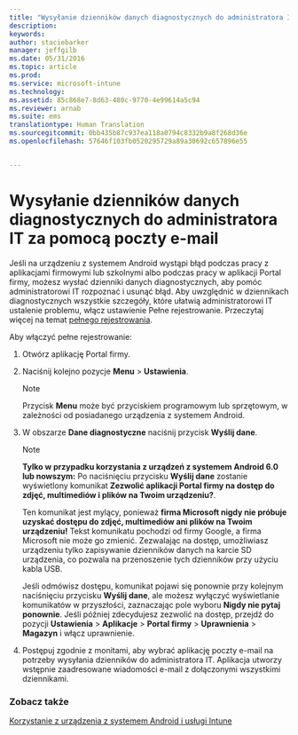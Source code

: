 ```yaml
---
title: "Wysyłanie dzienników danych diagnostycznych do administratora IT za pomocą poczty e-mail | Microsoft Intune"
description: 
keywords: 
author: staciebarker
manager: jeffgilb
ms.date: 05/31/2016
ms.topic: article
ms.prod: 
ms.service: microsoft-intune
ms.technology: 
ms.assetid: 85c868e7-8d63-480c-9770-4e99614a5c94
ms.reviewer: arnab
ms.suite: ems
translationtype: Human Translation
ms.sourcegitcommit: 0bb435b87c937ea118a0794c8332b9a8f268d36e
ms.openlocfilehash: 57646f103fb0520295729a89a30692c657896e55


---
```



# Wysyłanie dzienników danych diagnostycznych do administratora IT za pomocą poczty e-mail

Jeśli na urządzeniu z systemem Android wystąpi błąd podczas pracy z aplikacjami firmowymi lub szkolnymi albo podczas pracy w aplikacji Portal firmy, możesz wysłać dzienniki danych diagnostycznych, aby pomóc administratorowi IT rozpoznać i usunąć błąd. Aby uwzględnić w dziennikach diagnostycznych wszystkie szczegóły, które ułatwią administratorowi IT ustalenie problemu, włącz ustawienie Pełne rejestrowanie. Przeczytaj więcej na temat [pełnego rejestrowania](use-verbose-logging-to-help-your-it-administrator-fix-device-issues-android.md).

Aby włączyć pełne rejestrowanie:

1.  Otwórz aplikację Portal firmy.

2.  Naciśnij kolejno pozycje **Menu** &gt; **Ustawienia**.

    > [!NOTE] 
    > Przycisk **Menu** może być przyciskiem programowym lub sprzętowym, w zależności od posiadanego urządzenia z systemem Android.

3.  W obszarze **Dane diagnostyczne** naciśnij przycisk **Wyślij dane**.

    > [!NOTE]
    > **Tylko w przypadku korzystania z urządzeń z systemem Android 6.0 lub nowszym:** Po naciśnięciu przycisku **Wyślij dane** zostanie wyświetlony komunikat **Zezwolić aplikacji Portal firmy na dostęp do zdjęć, multimediów i plików na Twoim urządzeniu?**. 

    Ten komunikat jest mylący, ponieważ **firma Microsoft nigdy nie próbuje uzyskać dostępu do zdjęć, multimediów ani plików na Twoim urządzeniu!** Tekst komunikatu pochodzi od firmy Google, a firma Microsoft nie może go zmienić.  Zezwalając na dostęp, umożliwiasz urządzeniu tylko zapisywanie dzienników danych na karcie SD urządzenia, co pozwala na przenoszenie tych dzienników przy użyciu kabla USB.

    Jeśli odmówisz dostępu, komunikat pojawi się ponownie przy kolejnym naciśnięciu przycisku **Wyślij dane**, ale możesz wyłączyć wyświetlanie komunikatów w przyszłości, zaznaczając pole wyboru **Nigdy nie pytaj ponownie**.  Jeśli później zdecydujesz zezwolić na dostęp, przejdź do pozycji **Ustawienia** &gt; **Aplikacje** &gt; **Portal firmy** &gt; **Uprawnienia** &gt; **Magazyn** i włącz uprawnienie.

4.  Postępuj zgodnie z monitami, aby wybrać aplikację poczty e-mail na potrzeby wysyłania dzienników do administratora IT. Aplikacja utworzy wstępnie zaadresowane wiadomości e-mail z dołączonymi wszystkimi dziennikami.


### Zobacz także
[Korzystanie z urządzenia z systemem Android i usługi Intune](using-your-android-device-with-intune.md)


<!--HONumber=Jun16_HO4-->


